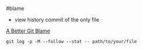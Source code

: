 #blame

* view history commit of the only file

[A Better Git Blame](http://blog.andrewray.me/a-better-git-blame/)

```
git log -p -M --follow --stat -- path/to/your/file  
```